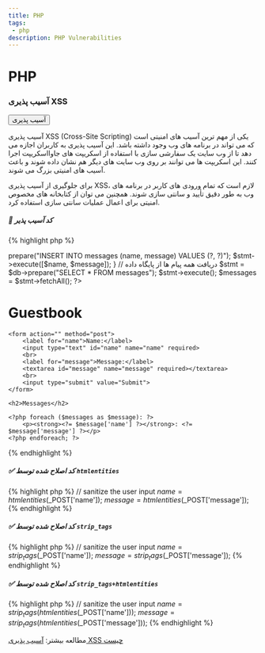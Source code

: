 ```yaml
---
title: PHP
tags: 
 - php
description: PHP Vulnerabilities
---
```


# PHP

### آسیب پذیری XSS

<button class="btn btn-danger">آسیب پذیری</button>


آسیب پذیری XSS (Cross-Site Scripting) یکی از مهم ترین آسیب های امنیتی است که می تواند در برنامه های وب وجود داشته باشد. این آسیب پذیری به کاربران اجازه می دهد تا از وب سایت یک سفارشی سازی با استفاده از اسکریپت های جاوااسکریپت اجرا کنند. این اسکریپت ها می توانند بر روی وب سایت های دیگر هم نشان داده شوند و باعث آسیب های امنیتی بزرگ می شوند.

برای جلوگیری از آسیب پذیری XSS، لازم است که تمام ورودی های کاربر در برنامه های وب به طور دقیق تأیید و سانتی سازی شوند. همچنین می توان از کتابخانه های مخصوص امنیتی برای اعمال عملیات سانتی سازی استفاده کرد.


##### 🐞 کد آسیب پذیر

{% highlight php %}
<?php

// اتصال به پایگاه داده
$db = new PDO('mysql:host=localhost;dbname=guestbook', 'username', 'password');

// بررسی میزان ثبت فرم
if (isset($_POST['name']) && isset($_POST['message'])) {
    // سانتی سازی ورودی های کاربر
    $name = htmlspecialchars($_POST['name']);
    $message = htmlspecialchars($_POST['message']);

    // وارد کردن پیام جدید در پایگاه داده
    $stmt = $db->prepare("INSERT INTO messages (name, message) VALUES (?, ?)");
    $stmt->execute([$name, $message]);
}

// دریافت همه پیام ها از پایگاه داده
$stmt = $db->prepare("SELECT * FROM messages");
$stmt->execute();
$messages = $stmt->fetchAll();

?>
<!doctype html>
<html>
<head>
    <title>Guestbook</title>
</head>
<body>
    <h1>Guestbook</h1>

    <form action="" method="post">
        <label for="name">Name:</label>
        <input type="text" id="name" name="name" required>
        <br>
        <label for="message">Message:</label>
        <textarea id="message" name="message" required></textarea>
        <br>
        <input type="submit" value="Submit">
    </form>

    <h2>Messages</h2>

    <?php foreach ($messages as $message): ?>
        <p><strong><?= $message['name'] ?></strong>: <?= $message['message'] ?></p>
    <?php endforeach; ?>
</body>
</html>
{% endhighlight %}



##### ✅ کد اصلاح شده توسط ‍`htmlentities`

{% highlight php %}
// sanitize the user input
$name = htmlentities($_POST['name']);
$message = htmlentities($_POST['message']);
{% endhighlight %}

##### ✅ کد اصلاح شده توسط ‍`strip_tags`

{% highlight php %}
// sanitize the user input
$name = strip_tags($_POST['name']);
$message = strip_tags($_POST['message']);
{% endhighlight %}

##### ✅ کد اصلاح شده توسط ‍`strip_tags+htmlentities`

{% highlight php %}
// sanitize the user input
$name = strip_tags(htmlentities($_POST['name']));
$message = strip_tags(htmlentities($_POST['message']));
{% endhighlight %}



مطالعه بیشتر:
<a href="https://securecoding.ir/index.php/%D8%AA%D8%B2%D8%B1%DB%8C%D9%82_%D8%A7%D8%B3%DA%A9%D8%B1%DB%8C%D9%BE%D8%AA(Cross_Site_Scripting)">آسیب پذیری XSS چیست</a>



